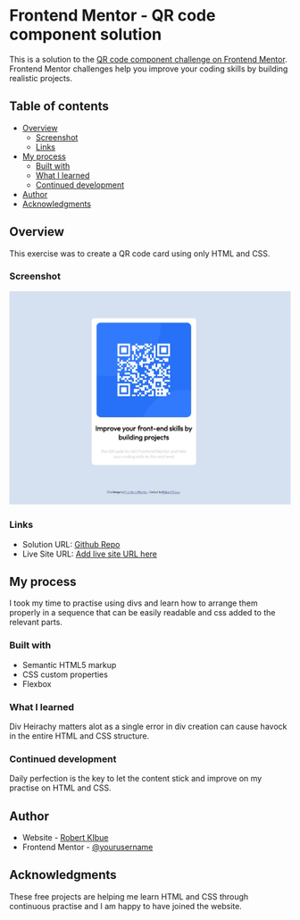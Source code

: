 # Frontend Mentor - QR code component solution

This is a solution to the [QR code component challenge on Frontend Mentor](https://www.frontendmentor.io/challenges/qr-code-component-iux_sIO_H). Frontend Mentor challenges help you improve your coding skills by building realistic projects. 

## Table of contents

- [Overview](#overview)
  - [Screenshot](#screenshot)
  - [Links](#links)
- [My process](#my-process)
  - [Built with](#built-with)
  - [What I learned](#what-i-learned)
  - [Continued development](#continued-development)
- [Author](#author)
- [Acknowledgments](#acknowledgments)


## Overview
This exercise was to create a QR code card using only HTML and CSS. 
### Screenshot

![](./images/screenshot.jpg)

### Links

- Solution URL: [Github Repo](https://github.com/Robert-Thaiyah/QR-code-component)
- Live Site URL: [Add live site URL here](https://your-live-site-url.com)

## My process
I took my time to practise using divs and learn how to arrange them properly in a sequence that can be easily readable and css added to the relevant parts.
### Built with

- Semantic HTML5 markup
- CSS custom properties
- Flexbox


### What I learned

Div Heirachy matters alot as a single error in div creation can cause havock in the entire HTML and CSS structure.

### Continued development

Daily perfection is the key to let the content stick and improve on my practise on HTML and CSS.


## Author

- Website - [Robert KIbue](https://github.com/Robert-Thaiyah)
- Frontend Mentor - [@yourusername](https://www.frontendmentor.io/profile/yourusername)


## Acknowledgments

These free projects are helping me learn HTML and CSS through continuous practise and I am happy to have joined the website. 

